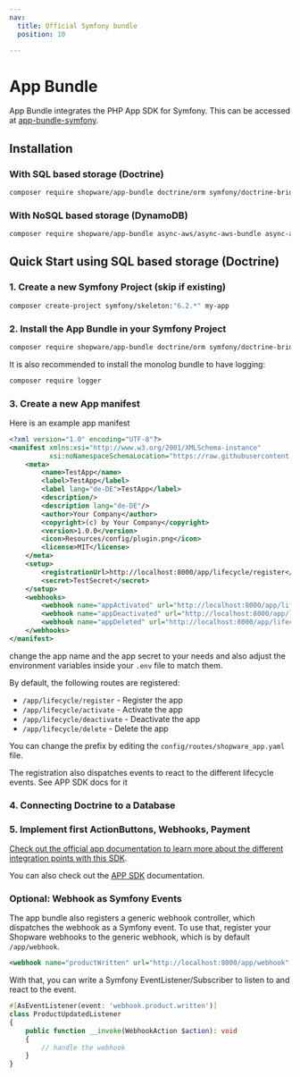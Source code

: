 ```yaml
---
nav:
  title: Official Symfony bundle
  position: 10

---
```


# App Bundle

App Bundle integrates the PHP App SDK for Symfony. This can be accessed at [app-bundle-symfony](https://github.com/shopware/app-bundle-symfony).

## Installation

### With SQL based storage (Doctrine)

```bash
composer require shopware/app-bundle doctrine/orm symfony/doctrine-bridge
```

### With NoSQL based storage (DynamoDB)

```bash
composer require shopware/app-bundle async-aws/async-aws-bundle async-aws/dynamo-db
```

## Quick Start using SQL based storage (Doctrine)

### 1. Create a new Symfony Project (skip if existing)

```bash
composer create-project symfony/skeleton:"6.2.*" my-app
```

### 2. Install the App Bundle in your Symfony Project

```bash
composer require shopware/app-bundle doctrine/orm symfony/doctrine-bridge
```

It is also recommended to install the monolog bundle to have logging:

```bash
composer require logger
```

### 3. Create a new App manifest

Here is an example app manifest

```xml
<?xml version="1.0" encoding="UTF-8"?>
<manifest xmlns:xsi="http://www.w3.org/2001/XMLSchema-instance"
          xsi:noNamespaceSchemaLocation="https://raw.githubusercontent.com/shopware/shopware/trunk/src/Core/Framework/App/Manifest/Schema/manifest-3.0.xsd">
    <meta>
        <name>TestApp</name>
        <label>TestApp</label>
        <label lang="de-DE">TestApp</label>
        <description/>
        <description lang="de-DE"/>
        <author>Your Company</author>
        <copyright>(c) by Your Company</copyright>
        <version>1.0.0</version>
        <icon>Resources/config/plugin.png</icon>
        <license>MIT</license>
    </meta>
    <setup>
        <registrationUrl>http://localhost:8000/app/lifecycle/register</registrationUrl>
        <secret>TestSecret</secret>
    </setup>
    <webhooks>
        <webhook name="appActivated" url="http://localhost:8000/app/lifecycle/activate" event="app.activated"/>
        <webhook name="appDeactivated" url="http://localhost:8000/app/lifecycle/deactivate" event="app.deactivated"/>
        <webhook name="appDeleted" url="http://localhost:8000/app/lifecycle/delete" event="app.deleted"/>
    </webhooks>
</manifest>
```

change the app name and the app secret to your needs
and also adjust the environment variables inside your `.env` file to match them.

By default, the following routes are registered:

* `/app/lifecycle/register` - Register the app
* `/app/lifecycle/activate` - Activate the app
* `/app/lifecycle/deactivate` - Deactivate the app
* `/app/lifecycle/delete` - Delete the app

You can change the prefix by editing the `config/routes/shopware_app.yaml` file.

The registration also dispatches events to react to the different lifecycle events. See APP SDK docs for it

### 4. Connecting Doctrine to a Database

<!--@include: @/docs/snippets/guide/app_database_setup.md-->

### 5. Implement first ActionButtons, Webhooks, Payment

[Check out the official app documentation to learn more about the different integration points with this SDK](/docs/guides/plugins/apps/app-base-guide.md#sdk-integration).

You can also check out the [APP SDK](https://github.com/shopware/app-php-sdk) documentation.

### Optional: Webhook as Symfony Events

The app bundle also registers a generic webhook controller, which dispatches the webhook as a Symfony event.
To use that, register your Shopware webhooks to the generic webhook, which is by default `/app/webhook`.

```xml
<webhook name="productWritten" url="http://localhost:8000/app/webhook" event="product.written"/>
```

With that, you can write a Symfony EventListener/Subscriber to listen to and react to the event.

```php
#[AsEventListener(event: 'webhook.product.written')]
class ProductUpdatedListener
{
    public function __invoke(WebhookAction $action): void
    {
        // handle the webhook
    }
}
```
